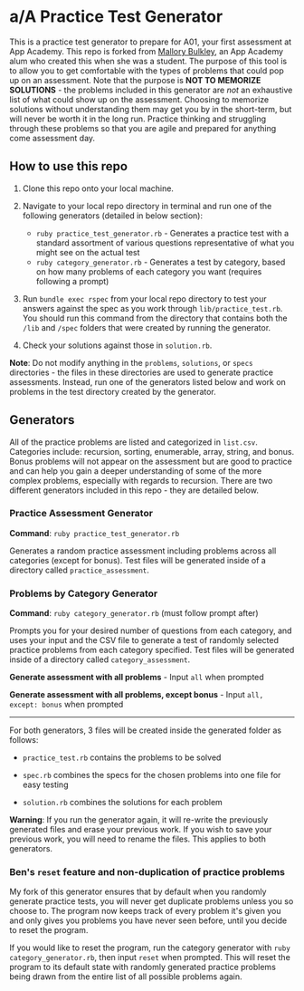 # a/A Practice Test Generator

This is a practice test generator to prepare for A01, your first assessment at App Academy. This repo is forked from [Mallory Bulkley](https://github.com/mallorybulkley), an App Academy alum who created this when she was a student. The purpose of this tool is to allow you to get comfortable with the types of problems that could pop up on an assessment. Note that the purpose is **NOT TO MEMORIZE SOLUTIONS** - the problems included in this generator are _not_ an exhaustive list of what could show up on the assessment. Choosing to memorize solutions without understanding them may get you by in the short-term, but will never be worth it in the long run. Practice thinking and struggling through these problems so that you are agile and prepared for anything come assessment day.

## How to use this repo

1. Clone this repo onto your local machine.

2. Navigate to your local repo directory in terminal and run one of the following generators (detailed in below section):

   - `ruby practice_test_generator.rb` - Generates a practice test with a standard assortment of various questions representative of what you might see on the actual test
   - `ruby category_generator.rb` - Generates a test by category, based on how many problems of each category you want (requires following a prompt)

3. Run `bundle exec rspec` from your local repo directory to test your answers against the spec as you work through `lib/practice_test.rb`. You should run this command from the directory that contains both the `/lib` and `/spec` folders that were created by running the generator.

4. Check your solutions against those in `solution.rb`.

**Note**: Do not modify anything in the `problems`, `solutions`, or `specs` directories - the files in these directories are used to generate practice assessments. Instead, run one of the generators listed below and work on problems in the test directory created by the generator.

## Generators

All of the practice problems are listed and categorized in `list.csv`. Categories include: recursion, sorting, enumerable, array, string, and bonus. Bonus problems will not appear on the assessment but are good to practice and can help you gain a deeper understanding of some of the more complex problems, especially with regards to recursion. There are two different generators included in this repo - they are detailed below.

### Practice Assessment Generator

**Command**: `ruby practice_test_generator.rb`

Generates a random practice assessment including problems across all categories (except for bonus). Test files will be generated inside of a directory called `practice_assessment`.

### Problems by Category Generator

**Command**: `ruby category_generator.rb` (must follow prompt after)

Prompts you for your desired number of questions from each category, and uses your input and the CSV file to generate a test of randomly selected practice problems from each category specified. Test files will be generated inside of a directory called `category_assessment`.

**Generate assessment with all problems** - Input `all` when prompted

**Generate assessment with all problems, except bonus** - Input `all, except: bonus` when prompted

---

For both generators, 3 files will be created inside the generated folder as follows:

- `practice_test.rb` contains the problems to be solved

- `spec.rb` combines the specs for the chosen problems into one file for easy testing

- `solution.rb` combines the solutions for each problem

**Warning**: If you run the generator again, it will re-write the previously generated files and erase your previous work. If you wish to save your previous work, you will need to rename the files. This applies to both generators.

### Ben's `reset` feature and non-duplication of practice problems

My fork of this generator ensures that by default when you randomly generate practice tests, you will never get duplicate problems unless you so choose to. The program now keeps track of every problem it's given you and only gives you problems you have never seen before, until you decide to reset the program.

If you would like to reset the program, run the category generator with `ruby category_generator.rb`, then input `reset` when prompted. This will reset the program to its default state with randomly generated practice problems being drawn from the entire list of all possible problems again.
